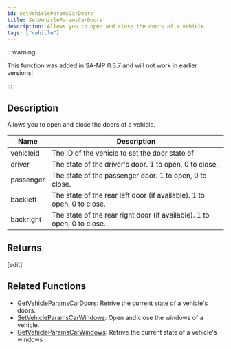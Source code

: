 ```yaml
---
id: SetVehicleParamsCarDoors
title: SetVehicleParamsCarDoors
description: Allows you to open and close the doors of a vehicle.
tags: ["vehicle"]
---
```


:::warning

This function was added in SA-MP 0.3.7 and will not work in earlier versions!

:::

## Description

Allows you to open and close the doors of a vehicle.

| Name | Description |
| --- | --- |
| vehicleid | The ID of the vehicle to set the door state of |
| driver | The state of the driver's door. 1 to open, 0 to close. |
| passenger | The state of the passenger door. 1 to open, 0 to close. |
| backleft | The state of the rear left door (if available). 1 to open, 0 to close. |
| backright | The state of the rear right door (if available). 1 to open, 0 to close. |

## Returns

[edit]

## Related Functions

- [GetVehicleParamsCarDoors](GetVehicleParamsCarDoors.md): Retrive the current state of a vehicle's doors.
- [SetVehicleParamsCarWindows](SetVehicleParamsCarWindows.md): Open and close the windows of a vehicle.
- [GetVehicleParamsCarWindows](GetVehicleParamsCarWindows.md): Retrive the current state of a vehicle's windows
